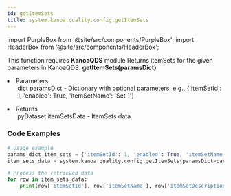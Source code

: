 ```yaml
---
id: getItemSets
title: system.kanoa.quality.config.getItemSets
---
```


import PurpleBox from '@site/src/components/PurpleBox';
import HeaderBox from '@site/src/components/HeaderBox';

<PurpleBox>This function requires <b>KanoaQDS</b> module</PurpleBox>
<HeaderBox header="Description">Returns itemSets for the given parameters in KanoaQDS.</HeaderBox>
<HeaderBox header="Syntax">
    <b>getItemSets(paramsDict)</b>
    <li> Parameters <br />
        <ul>dict paramsDict - Dictionary with optional parameters, e.g., &#123;'itemSetId': 1, 'enabled': True, 'itemSetName': 'Set 1'}</ul>
    </li>
    <li> Returns <br />
        <ul>pyDataset itemSetsData - ItemSets data.</ul>
    </li>
</HeaderBox>

### Code Examples
```python
# Usage example
params_dict_item_sets = {'itemSetId': 1, 'enabled': True, 'itemSetName': 'Set 1'}
item_sets_data = system.kanoa.quality.config.getItemSets(paramsDict=params_dict_item_sets)

# Process the retrieved data
for row in item_sets_data:
    print(row['itemSetId'], row['itemSetName'], row['itemSetDescription'])

